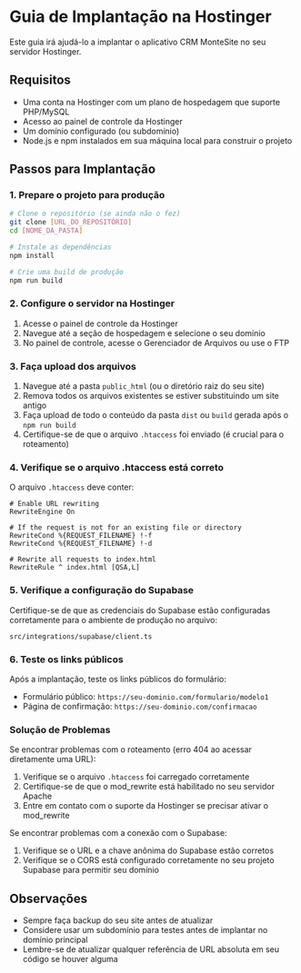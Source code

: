 
# Guia de Implantação na Hostinger

Este guia irá ajudá-lo a implantar o aplicativo CRM MonteSite no seu servidor Hostinger.

## Requisitos

- Uma conta na Hostinger com um plano de hospedagem que suporte PHP/MySQL
- Acesso ao painel de controle da Hostinger
- Um domínio configurado (ou subdomínio)
- Node.js e npm instalados em sua máquina local para construir o projeto

## Passos para Implantação

### 1. Prepare o projeto para produção

```bash
# Clone o repositório (se ainda não o fez)
git clone [URL_DO_REPOSITÓRIO]
cd [NOME_DA_PASTA]

# Instale as dependências
npm install

# Crie uma build de produção
npm run build
```

### 2. Configure o servidor na Hostinger

1. Acesse o painel de controle da Hostinger
2. Navegue até a seção de hospedagem e selecione o seu domínio
3. No painel de controle, acesse o Gerenciador de Arquivos ou use o FTP

### 3. Faça upload dos arquivos

1. Navegue até a pasta `public_html` (ou o diretório raiz do seu site)
2. Remova todos os arquivos existentes se estiver substituindo um site antigo
3. Faça upload de todo o conteúdo da pasta `dist` ou `build` gerada após o `npm run build`
4. Certifique-se de que o arquivo `.htaccess` foi enviado (é crucial para o roteamento)

### 4. Verifique se o arquivo .htaccess está correto

O arquivo `.htaccess` deve conter:

```
# Enable URL rewriting
RewriteEngine On

# If the request is not for an existing file or directory
RewriteCond %{REQUEST_FILENAME} !-f
RewriteCond %{REQUEST_FILENAME} !-d

# Rewrite all requests to index.html
RewriteRule ^ index.html [QSA,L]
```

### 5. Verifique a configuração do Supabase

Certifique-se de que as credenciais do Supabase estão configuradas corretamente para o ambiente de produção no arquivo:

```
src/integrations/supabase/client.ts
```

### 6. Teste os links públicos

Após a implantação, teste os links públicos do formulário:

- Formulário público: `https://seu-dominio.com/formulario/modelo1`
- Página de confirmação: `https://seu-dominio.com/confirmacao`

### Solução de Problemas

Se encontrar problemas com o roteamento (erro 404 ao acessar diretamente uma URL):

1. Verifique se o arquivo `.htaccess` foi carregado corretamente
2. Certifique-se de que o mod_rewrite está habilitado no seu servidor Apache
3. Entre em contato com o suporte da Hostinger se precisar ativar o mod_rewrite

Se encontrar problemas com a conexão com o Supabase:

1. Verifique se o URL e a chave anônima do Supabase estão corretos
2. Verifique se o CORS está configurado corretamente no seu projeto Supabase para permitir seu domínio

## Observações

- Sempre faça backup do seu site antes de atualizar
- Considere usar um subdomínio para testes antes de implantar no domínio principal
- Lembre-se de atualizar qualquer referência de URL absoluta em seu código se houver alguma

